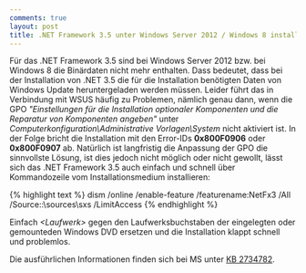 ```yaml
---
comments: true
layout: post
title: .NET Framework 3.5 unter Windows Server 2012 / Windows 8 installieren
---
```


Für das .NET Framework 3.5 sind bei Windows Server 2012 bzw. bei Windows 8 die Binärdaten nicht mehr enthalten. Dass bedeutet, dass bei der Installation von .NET 3.5 die für die Installation benötigten Daten von Windows Update heruntergeladen werden müssen. Leider führt das in Verbindung mit WSUS häufig zu Problemen, nämlich genau dann, wenn die GPO _"Einstellungen für die Installation optionaler Komponenten und die Reparatur von Komponenten angeben"_ unter _Computerkonfiguration\Administrative Vorlagen\System_ nicht aktiviert ist. In der Folge bricht die Installation mit den Error-IDs **0x800F0906** oder **0x800F0907** ab. Natürlich ist langfristig die Anpassung der GPO die sinnvollste Lösung, ist dies jedoch nicht möglich oder nicht gewollt, lässt sich das .NET Framework 3.5 auch einfach und schnell über Kommandozeile vom Installationsmedium installieren:


{% highlight text %}
dism /online /enable-feature /featurename:NetFx3 /All /Source:<Laufwerk>:\sources\sxs /LimitAccess
{% endhighlight %}


Einfach _&lt;Laufwerk&gt;_ gegen den Laufwerksbuchstaben der eingelegten oder gemounteden Windows DVD ersetzen und die Installation klappt schnell und problemlos.

Die ausführlichen Informationen finden sich bei MS unter [KB 2734782](http://support.microsoft.com/kb/2734782/de).
